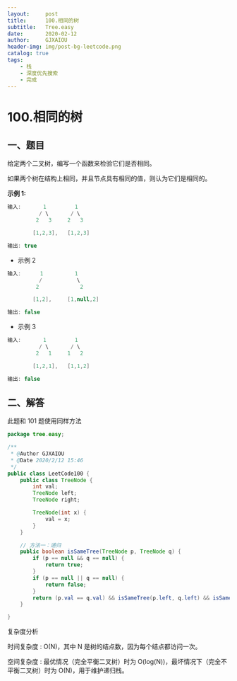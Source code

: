 ```yaml
---
layout:     post
title:      100.相同的树
subtitle:   Tree.easy
date:       2020-02-12
author:     GJXAIOU
header-img: img/post-bg-leetcode.png
catalog: true
tags:
    - 栈
	- 深度优先搜索
	- 完成
---
```


# 100.相同的树



## 一、题目

给定两个二叉树，编写一个函数来检验它们是否相同。

如果两个树在结构上相同，并且节点具有相同的值，则认为它们是相同的。

**示例 1:**

```java
输入:       1         1
          / \       / \
         2   3     2   3

        [1,2,3],   [1,2,3]

输出: true
```

- 示例 2

```java
输入:      1          1
          /           \
         2             2

        [1,2],     [1,null,2]

输出: false
```

- 示例 3

```java
输入:       1         1
          / \       / \
         2   1     1   2

        [1,2,1],   [1,1,2]

输出: false
```



## 二、解答

此题和 101 题使用同样方法

```java
package tree.easy;

/**
 * @Author GJXAIOU
 * @Date 2020/2/12 15:46
 */
public class LeetCode100 {
    public class TreeNode {
        int val;
        TreeNode left;
        TreeNode right;

        TreeNode(int x) {
            val = x;
        }
    }

    // 方法一：递归
    public boolean isSameTree(TreeNode p, TreeNode q) {
        if (p == null && q == null) {
            return true;
        }
        if (p == null || q == null) {
            return false;
        }
        return (p.val == q.val) && isSameTree(p.left, q.left) && isSameTree(p.right, q.right);
    }

}

```

复杂度分析

时间复杂度 : O(N)，其中 N 是树的结点数，因为每个结点都访问一次。

空间复杂度 : 最优情况（完全平衡二叉树）时为 O(log(N))，最坏情况下（完全不平衡二叉树）时为 O(N)，用于维护递归栈。

